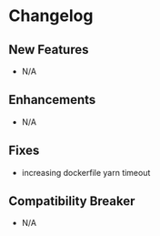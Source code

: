 # Changelog

## New Features

- N/A

## Enhancements

- N/A

## Fixes

- increasing dockerfile yarn timeout

## Compatibility Breaker

- N/A
